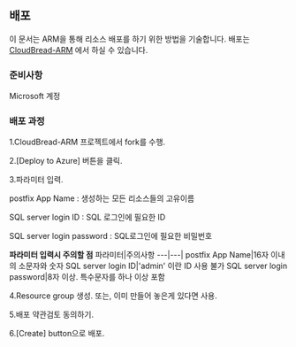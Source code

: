 ## 배포
이 문서는 ARM을 통해 리소스 배포를 하기 위한 방법을 기술합니다.
배포는 [CloudBread-ARM](https://github.com/CloudBreadProject/CloudBread-ARM) 에서 하실 수 있습니다.

### 준비사항
Microsoft 계정

### 배포 과정
1.CloudBread-ARM 프로젝트에서 fork를 수행.

2.[Deploy to Azure] 버튼을 클릭.

3.파라미터 입력.

postfix App Name : 생성하는 모든 리소스들의 고유이름

SQL server login ID : SQL 로그인에 필요한 ID

SQL server login password : SQL로그인에 필요한 비밀번호

**파라미터 입력시 주의할 점**
파라미터|주의사항
---|---|
postfix App Name|16자 이내의 소문자와 숫자
SQL server login ID|'admin' 이란 ID 사용 불가
SQL server login password|8자 이상. 특수문자를 하나 이상 포함

4.Resource group 생성. 또는, 이미 만들어 놓은게 있다면 사용.

5.배포 약관검토 동의하기.

6.[Create] button으로 배포.
